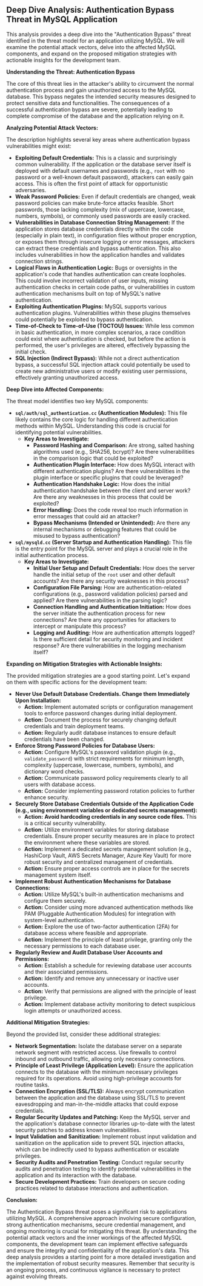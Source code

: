 ## Deep Dive Analysis: Authentication Bypass Threat in MySQL Application

This analysis provides a deep dive into the "Authentication Bypass" threat identified in the threat model for an application utilizing MySQL. We will examine the potential attack vectors, delve into the affected MySQL components, and expand on the proposed mitigation strategies with actionable insights for the development team.

**Understanding the Threat: Authentication Bypass**

The core of this threat lies in the attacker's ability to circumvent the normal authentication process and gain unauthorized access to the MySQL database. This bypass negates the intended security measures designed to protect sensitive data and functionalities. The consequences of a successful authentication bypass are severe, potentially leading to complete compromise of the database and the application relying on it.

**Analyzing Potential Attack Vectors:**

The description highlights several key areas where authentication bypass vulnerabilities might exist:

* **Exploiting Default Credentials:** This is a classic and surprisingly common vulnerability. If the application or the database server itself is deployed with default usernames and passwords (e.g., `root` with no password or a well-known default password), attackers can easily gain access. This is often the first point of attack for opportunistic adversaries.
* **Weak Password Policies:** Even if default credentials are changed, weak password policies can make brute-force attacks feasible. Short passwords, those lacking complexity (mix of uppercase, lowercase, numbers, symbols), or commonly used passwords are easily cracked.
* **Vulnerabilities in Database Connection String Management:**  If the application stores database credentials directly within the code (especially in plain text), in configuration files without proper encryption, or exposes them through insecure logging or error messages, attackers can extract these credentials and bypass authentication. This also includes vulnerabilities in how the application handles and validates connection strings.
* **Logical Flaws in Authentication Logic:**  Bugs or oversights in the application's code that handles authentication can create loopholes. This could involve incorrect validation of user inputs, missing authentication checks in certain code paths, or vulnerabilities in custom authentication mechanisms built on top of MySQL's native authentication.
* **Exploiting Authentication Plugins:** MySQL supports various authentication plugins. Vulnerabilities within these plugins themselves could potentially be exploited to bypass authentication.
* **Time-of-Check to Time-of-Use (TOCTOU) Issues:** While less common in basic authentication, in more complex scenarios, a race condition could exist where authentication is checked, but before the action is performed, the user's privileges are altered, effectively bypassing the initial check.
* **SQL Injection (Indirect Bypass):** While not a direct authentication bypass, a successful SQL injection attack could potentially be used to create new administrative users or modify existing user permissions, effectively granting unauthorized access.

**Deep Dive into Affected Components:**

The threat model identifies two key MySQL components:

* **`sql/auth/sql_authentication.cc` (Authentication Modules):** This file likely contains the core logic for handling different authentication methods within MySQL. Understanding this code is crucial for identifying potential vulnerabilities.
    * **Key Areas to Investigate:**
        * **Password Hashing and Comparison:**  Are strong, salted hashing algorithms used (e.g., SHA256, bcrypt)? Are there vulnerabilities in the comparison logic that could be exploited?
        * **Authentication Plugin Interface:** How does MySQL interact with different authentication plugins? Are there vulnerabilities in the plugin interface or specific plugins that could be leveraged?
        * **Authentication Handshake Logic:**  How does the initial authentication handshake between the client and server work? Are there any weaknesses in this process that could be exploited?
        * **Error Handling:**  Does the code reveal too much information in error messages that could aid an attacker?
        * **Bypass Mechanisms (Intended or Unintended):** Are there any internal mechanisms or debugging features that could be misused to bypass authentication?
* **`sql/mysqld.cc` (Server Startup and Authentication Handling):** This file is the entry point for the MySQL server and plays a crucial role in the initial authentication process.
    * **Key Areas to Investigate:**
        * **Initial User Setup and Default Credentials:** How does the server handle the initial setup of the `root` user and other default accounts? Are there any security weaknesses in this process?
        * **Configuration File Parsing:** How are authentication-related configurations (e.g., password validation policies) parsed and applied? Are there vulnerabilities in the parsing logic?
        * **Connection Handling and Authentication Initiation:** How does the server initiate the authentication process for new connections? Are there any opportunities for attackers to intercept or manipulate this process?
        * **Logging and Auditing:** How are authentication attempts logged? Is there sufficient detail for security monitoring and incident response? Are there vulnerabilities in the logging mechanism itself?

**Expanding on Mitigation Strategies with Actionable Insights:**

The provided mitigation strategies are a good starting point. Let's expand on them with specific actions for the development team:

* **Never Use Default Database Credentials. Change them Immediately Upon Installation:**
    * **Action:**  Implement automated scripts or configuration management tools to enforce password changes during initial deployment.
    * **Action:**  Document the process for securely changing default credentials and train deployment teams.
    * **Action:**  Regularly audit database instances to ensure default credentials have been changed.
* **Enforce Strong Password Policies for Database Users:**
    * **Action:**  Configure MySQL's password validation plugin (e.g., `validate_password`) with strict requirements for minimum length, complexity (uppercase, lowercase, numbers, symbols), and dictionary word checks.
    * **Action:**  Communicate password policy requirements clearly to all users with database access.
    * **Action:**  Consider implementing password rotation policies to further enhance security.
* **Securely Store Database Credentials Outside of the Application Code (e.g., using environment variables or dedicated secrets management):**
    * **Action:**  **Avoid hardcoding credentials in any source code files.** This is a critical security vulnerability.
    * **Action:**  Utilize environment variables for storing database credentials. Ensure proper security measures are in place to protect the environment where these variables are stored.
    * **Action:**  Implement a dedicated secrets management solution (e.g., HashiCorp Vault, AWS Secrets Manager, Azure Key Vault) for more robust security and centralized management of credentials.
    * **Action:**  Ensure proper access controls are in place for the secrets management system itself.
* **Implement Robust Authentication Mechanisms for Database Connections:**
    * **Action:**  Utilize MySQL's built-in authentication mechanisms and configure them securely.
    * **Action:**  Consider using more advanced authentication methods like PAM (Pluggable Authentication Modules) for integration with system-level authentication.
    * **Action:**  Explore the use of two-factor authentication (2FA) for database access where feasible and appropriate.
    * **Action:**  Implement the principle of least privilege, granting only the necessary permissions to each database user.
* **Regularly Review and Audit Database User Accounts and Permissions:**
    * **Action:**  Establish a schedule for reviewing database user accounts and their associated permissions.
    * **Action:**  Identify and remove any unnecessary or inactive user accounts.
    * **Action:**  Verify that permissions are aligned with the principle of least privilege.
    * **Action:**  Implement database activity monitoring to detect suspicious login attempts or unauthorized access.

**Additional Mitigation Strategies:**

Beyond the provided list, consider these additional strategies:

* **Network Segmentation:** Isolate the database server on a separate network segment with restricted access. Use firewalls to control inbound and outbound traffic, allowing only necessary connections.
* **Principle of Least Privilege (Application Level):** Ensure the application connects to the database with the minimum necessary privileges required for its operations. Avoid using high-privilege accounts for routine tasks.
* **Connection Encryption (SSL/TLS):**  Always encrypt communication between the application and the database using SSL/TLS to prevent eavesdropping and man-in-the-middle attacks that could expose credentials.
* **Regular Security Updates and Patching:** Keep the MySQL server and the application's database connector libraries up-to-date with the latest security patches to address known vulnerabilities.
* **Input Validation and Sanitization:** Implement robust input validation and sanitization on the application side to prevent SQL injection attacks, which can be indirectly used to bypass authentication or escalate privileges.
* **Security Audits and Penetration Testing:** Conduct regular security audits and penetration testing to identify potential vulnerabilities in the application and its interaction with the database.
* **Secure Development Practices:** Train developers on secure coding practices related to database interactions and authentication.

**Conclusion:**

The Authentication Bypass threat poses a significant risk to applications utilizing MySQL. A comprehensive approach involving secure configuration, strong authentication mechanisms, secure credential management, and ongoing monitoring is crucial for mitigating this threat. By understanding the potential attack vectors and the inner workings of the affected MySQL components, the development team can implement effective safeguards and ensure the integrity and confidentiality of the application's data. This deep analysis provides a starting point for a more detailed investigation and the implementation of robust security measures. Remember that security is an ongoing process, and continuous vigilance is necessary to protect against evolving threats.
